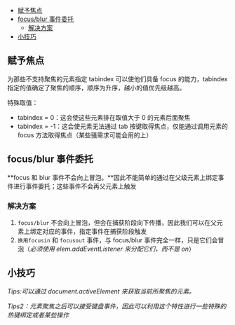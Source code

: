 <!-- START doctoc generated TOC please keep comment here to allow auto update -->
<!-- DON'T EDIT THIS SECTION, INSTEAD RE-RUN doctoc TO UPDATE -->


- [赋予焦点](#%E8%B5%8B%E4%BA%88%E7%84%A6%E7%82%B9)
- [focus/blur 事件委托](#focusblur-%E4%BA%8B%E4%BB%B6%E5%A7%94%E6%89%98)
  - [解决方案](#%E8%A7%A3%E5%86%B3%E6%96%B9%E6%A1%88)
- [小技巧](#%E5%B0%8F%E6%8A%80%E5%B7%A7)

<!-- END doctoc generated TOC please keep comment here to allow auto update -->

## 赋予焦点

为那些不支持聚焦的元素指定 tabindex 可以使他们具备 focus 的能力，tabindex 指定的值确定了聚焦的顺序，顺序为升序，越小的值优先级越高。

特殊取值：

- tabindex = 0：这会使这些元素排在取值大于 0 的元素后面聚焦
- tabindex = -1：这会使元素无法通过 tab 按键取得焦点，仅能通过调用元素的 focus 方法取得焦点（某些骚需求可能会用的上）

## focus/blur 事件委托

**focus 和 blur 事件不会向上冒泡。**因此不能简单的通过在父级元素上绑定事件进行事件委托；这些事件不会再父元素上触发

### 解决方案

1. `focus/blur` 不会向上冒泡，但会在捕获阶段向下传播，因此我们可以在父元素上绑定对应的事件，指定事件在捕获阶段触发
2. `换用focusin` 和 `focusout` 事件，与 focus/blur 事件完全一样，只是它们会冒泡（_必须使用 elem.addEventListener 来分配它们，而不是 on<event>_）

## 小技巧

_Tips:可以通过 document.activeElement 来获取当前所聚焦的元素。_

_Tips2：元素聚焦之后可以接受键盘事件，因此可以利用这个特性进行一些特殊的热键绑定或者某些操作_
